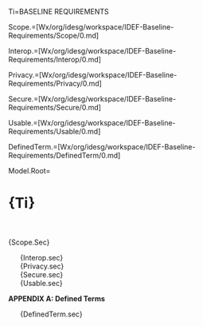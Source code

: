 Ti=BASELINE REQUIREMENTS

Scope.=[Wx/org/idesg/workspace/IDEF-Baseline-Requirements/Scope/0.md]

Interop.=[Wx/org/idesg/workspace/IDEF-Baseline-Requirements/Interop/0.md]

Privacy.=[Wx/org/idesg/workspace/IDEF-Baseline-Requirements/Privacy/0.md]

Secure.=[Wx/org/idesg/workspace/IDEF-Baseline-Requirements/Secure/0.md]

Usable.=[Wx/org/idesg/workspace/IDEF-Baseline-Requirements/Usable/0.md]

DefinedTerm.=[Wx/org/idesg/workspace/IDEF-Baseline-Requirements/DefinedTerm/0.md]

Model.Root=<h1>{Ti}</h1><br><br>{Scope.Sec}<ul type=none><li>{Interop.sec}<li>{Privacy.sec}<li>{Secure.sec}<li>{Usable.sec}</ul><b>APPENDIX A: Defined Terms</b><br><ul type=none><li>{DefinedTerm.sec}</ul>